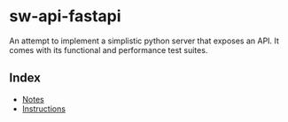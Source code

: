 # sw-api-fastapi
An attempt to implement a simplistic python server that exposes an API. It comes with its functional and performance test suites.


## Index

- [Notes](./docs/notes.md)
- [Instructions](./docs/instructions.md)